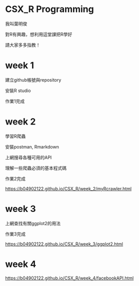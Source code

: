 # CSX_R Programming

我叫葉明俊

對R有興趣，想利用這堂課把R學好

請大家多多指教！


# week 1

建立github帳號與repository

安裝R studio

作業1完成


# week 2

學習R爬蟲

安裝postman, Rmarkdown

上網搜尋各種可用的API

理解一些爬蟲必須的基本程式碼

作業2完成

https://b04902122.github.io/CSX_R/week_2/myRcrawler.html  


# week 3

上網查找有關ggplot2的用法

作業3完成

https://b04902122.github.io/CSX_R/week_3/ggplot2.html  


# week 4

https://b04902122.github.io/CSX_R/week_4/facebookAPI.html
